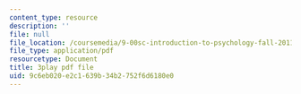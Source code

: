 ```yaml
---
content_type: resource
description: ''
file: null
file_location: /coursemedia/9-00sc-introduction-to-psychology-fall-2011/9c6eb020e2c1639b34b2752f6d6180e0_Qw4SkvZ03cc.pdf
file_type: application/pdf
resourcetype: Document
title: 3play pdf file
uid: 9c6eb020-e2c1-639b-34b2-752f6d6180e0
---
```

